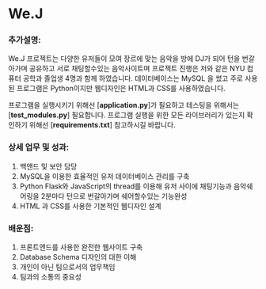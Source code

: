 # We.J

### 추가설명:
We.J 프로젝트는 다양한 유저들이 모여 장르에 맞는 음악을 방에 DJ가 되어 턴을 번갈아가며 공유하고 서로 채팅할수있는 음악사이트며 프로젝트 진행은 저와 같은 NYU 컴퓨터 공학과 졸업생 4명과 함께 하였습니다. 데이터베이스는 MySQL 을 썼고 주로 사용된 프로그램은 Python이지만 웹디자인은 HTML과 CSS를 사용하였습니다.  

프로그램을 실행시키기 위해선 [**application.py**]가 필요하고 테스팅을 위해서는 [**test_modules.py**] 필요합니다. 프로그램 실행을 위한 모든 라이브러리가 있는지 확인하기 위해선 [**requirements.txt**] 참고하시길 바랍니다. 

### 상세 업무 및 성과: 

1. 백앤드 및 보안 담당
2. MySQL을 이용한 효율적인 유저 데이터베이스 관리를 구축 
3. Python Flask와 JavaScript의 thread를 이용해 유저 사이에 채팅기능과 음악쉐어링을 2분마다 턴으로 번갈아가며 쉐어할수있는 기능완성
4. HTML 과 CSS를 사용한 기본적인 웹디자인 설계

### 배운점: 

1. 프론트앤드를 사용한 완전한 웹사이트 구축 
2. Database Schema 디자인의 대한 이해 
3. 개인이 아닌 팀으로서의 업무책임 
4. 팀과의 소통의 중요성 

